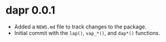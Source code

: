 # dapr 0.0.1

* Added a `NEWS.md` file to track changes to the package.
* Initial commit with the `lap()`, `vap_*()`, and `dap*()` functions.
